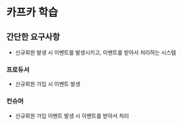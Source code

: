 # 카프카 학습

## 간단한 요구사항
- 신규회원 발생 시 이벤트를 발생시키고, 이벤트를 받아서 처리하는 시스템

### 프로듀서
- 신규회원 가입 시 이벤트 발생

### 컨슈머
- 신규회원 가입 이벤트 발생 시 이벤트를 받아서 처리
